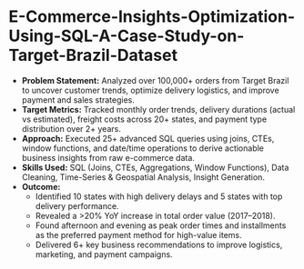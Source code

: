 # E-Commerce-Insights-Optimization-Using-SQL-A-Case-Study-on-Target-Brazil-Dataset

- **Problem Statement:** Analyzed over 100,000+ orders from Target Brazil to uncover customer trends, optimize delivery logistics, and improve payment and sales strategies.
- **Target Metrics:** Tracked monthly order trends, delivery durations (actual vs estimated), freight costs across 20+ states, and payment type distribution over 2+ years.
- **Approach:** Executed 25+ advanced SQL queries using joins, CTEs, window functions, and date/time operations to derive actionable business insights from raw e-commerce data.
- **Skills Used:** SQL (Joins, CTEs, Aggregations, Window Functions), Data Cleaning, Time-Series & Geospatial Analysis, Insight Generation.
- **Outcome:**
    - Identified 10 states with high delivery delays and 5 states with top delivery performance.
    - Revealed a >20% YoY increase in total order value (2017–2018).
    - Found afternoon and evening as peak order times and installments as the preferred payment method for high-value items.
    - Delivered 6+ key business recommendations to improve logistics, marketing, and payment campaigns.
